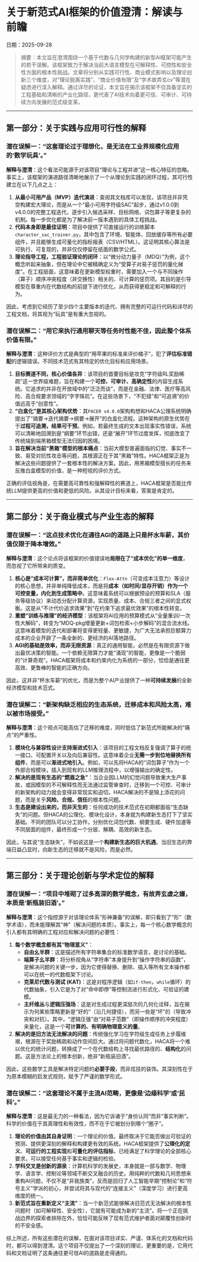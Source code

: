 # **关于新范式AI框架的价值澄清：解读与前瞻**
日期：2025-09-28

> 摘要：本文旨在澄清围绕一个基于代数与几何学构建的新型AI框架可能产生的若干误解。该框架致力于解决当前大语言模型在可解释性、可控性和安全性方面的根本性挑战。文章将分别从实践可行性、商业模式影响以及理论创新三个维度，对“理论脱离实践”、“商业价值有限”及“学术故弄玄cv”等潜在疑虑进行深入解释。通过详尽的论证，本文旨在揭示该框架不仅具备坚实的工程基础和清晰的产业化路径，更代表了AI技术向着更可信、可审计、可持续方向发展的范式级变革。

---

## **第一部分：关于实践与应用可行性的解释**

### **潜在误解一：“这套理论过于理想化，是无法在工业界规模化应用的‘数学玩具’。”**

**解释与澄清**：这个看法可能源于对该项目“理论与工程并进”这一核心特征的忽略。事实上，该框架的演进路径清晰地展示了一个从理论到实践的闭环过程，其可行性建立在以下几点之上：

1.  **从最小可用产品（MVP）迭代演进**：查阅其文档库可以发现，该项目并非凭空构建宏大理论，而是从一个“最小可用字符级SAC”起步，通过v1.0.0到v4.0.0的完整工程迭代，逐步引入候选采样、目标网络、词包算子等更复杂的机制。每一步优化都是为了解决前一版本遇到的具体工程挑战。
2.  **代码本身即是最佳证明**：项目中提供了可直接运行的训练脚本`character_sac_trainer.py`，其中包含了环境、智能体、回放缓存等所有必要组件，并且能够生成可量化的指标报表（CSV/HTML）。这证明其核心算法是可执行、可复现的，并非仅仅停留在纸面的数学公式。
3.  **理论指导工程，工程验证理论的闭环**：以“微分动力量子（MDQ）”为例，这个概念听起来抽象，但在理论中它被精确定义为“受算子对易子惩罚的量化梯度”。在工程层面，这意味着在更新模型权重时，需要加入一个与不同操作（算子）顺序冲突程度（非交换性）相关的、可计算的惩罚项。其目的是引导模型在尊重内在代数结构的前提下进行优化，从而获得更稳定和可解释的行为。

因此，考虑到它经历了至少四个主要版本的迭代、拥有完整的可运行代码和详尽的工程文档，将其视为“玩具”是有重大忽视的。

### **潜在误解二：“用它来执行通用聊天等任务时性能不佳，因此整个体系价值有限。”**

**解释与澄清**：这种评价方式是典型的“用苹果的标准来评价橘子”，犯了**评估标准错配**的逻辑错误。不同技术范式有其特定的优化目标和应用场景。

1.  **目标赛道不同，核心价值各异**：该项目的首要目标是攻克“字符级RL奖励稀疏”这一世界级难题，旨在构建一个**可控、可审计、高确定性**的内容生成系统。它追求的并非在开放域中的“泛泛而谈”，而是在金融、法律、医疗等高风险、高合规要求领域的“字字珠玑”。在这些场景下，“不犯错”和“可追溯”的价值远高于“创意性”。
2.  **“白盒化”是其核心架构优势**：其`PACER v4.0.0`架构构想和HACA公理系统明确提出了“摘要→迭代摘要→纲要→展开”的白盒化流程。这种架构的原生优势在于**过程可追溯，结果可干预**。例如，若最终生成的文本出现事实性错误，系统可以清晰地回溯到是“纲要”环节出错，还是“展开”环节过度发挥，彻底改变了传统端到端黑箱模型无法归因的困境。
3.  **旨在解决当前“黑箱”模型的根本痛点**：当前大模型普遍面临的幻觉、事实不一致、易受对抗性攻击等问题，其根源正在于其“黑箱”特性。HACA框架正是为解决这些问题提供了一套根本性的解决方案。因此，用黑箱模型擅长的任务来反推白盒模型的价值，是一种短视的评价方式。

正确的评估视角是，在需要高可靠性和强解释性的赛道上，HACA框架是否能比传统LLM提供更高的价值和更低的风险。从其设计目标来看，答案是肯定的。

---

## **第二部分：关于商业模式与产业生态的解释**

### **潜在误解一：“这点技术优化在通往AGI的道路上只是杯水车薪，其价值仅限于降本增效。”**

**解释与澄清**：这个论点将该框架的价值错误地**局限在了“成本优化”的单一维度**，而忽视了它所带来的质变。

1.  **核心是“成本可计算”，而非简单优化**：`Flex-Attn`（可变成本注意力）等设计的核心思想，并非单纯降低成本，而是将**成本（如时间/显存开销）作为一个可控变量，内化到生成策略中**。这意味着系统可以根据预设的预算和SLA（服务等级协议）来动态分配计算资源，实现质量、成本、合规三者之间的显式权衡。这是从“不计代价追求效果”到“在约束下追求最优效果”的根本性转变。
2.  **重塑“训练与推理”的经济模型**：该框架将AI应用的预算模式从“全量重训/一次性大解码”，转变为“MDQ-pkg增量更新+词包检索+小步解码”的混合流水线。这意味着模型的迭代和部署将变得更轻量、更敏捷，为广大无法承担巨额算力成本的企业开辟了一条全新的、更经济的AI落地路径。
3.  **AGI的基础是效率，而非无限资源**：真正的通用智能，必然是在有限资源下做出最优决策的智能。一个依赖无限算力才能“涌现”的智能，更像是一个脆弱的“计算奇观”。HACA框架将成本和约束内化为系统的一部分，恰恰是通往更高效、更鲁棒的智能的正确方向。

因此，这并非“杯水车薪”的优化，而是为整个AI产业提供了一种**可持续发展**的全新经济模型和技术范式。

### **潜在误解二：“新架构缺乏相应的生态系统，迁移成本和风险太高，难以被市场接受。”**

**解释与澄清**：这个观点可能高估了迁移的难度，同时低估了新范式所能解决的“痛点”的严重性。

1.  **模块化与兼容性设计支持渐进式引入**：该项目的工程文档反复强调了算子的统一接口、可配置开关以及向后兼容性。这意味着企业**无需一步到位地替换所有组件**，而是可以**渐进式地引入**。例如，可以先将HACA的“词包算子”作为一个外部合规模块，插入到现有的LLM推理流程中，以增强输出的确定性。
2.  **解决的是现有生态的“燃眉之急”**：当企业因LLM的幻觉问题导致重大生产事故，或因模型的不可解释性而无法通过监管审查时，迁移到一个可控、可审计的新架构的动力就会变得非常现实和迫切。HACA解决的不是锦上添花的问题，而是关乎**风险、合规、信任**的根本性问题。
3.  **生态是建设出来的，而非天生的**：任何成功的技术范式在初期都面临“生态缺失”的问题。但HACA的公理化、模块化设计，本身就为构建新生态打下了坚实基础。不同的团队可以分工协作，分别优化词包代数、纲要生成、硬件加速等不同层面的组件，最终形成一个分层、解耦、高效的新生态。

因此，与其说“生态缺失”，不如说这是一个**构建新生态的巨大机遇**。当旧生态的弊端日益凸显时，向新生态的迁移就不是风险，而是必然。

---

## **第三部分：关于理论创新与学术定位的解释**

### **潜在误解一：“项目中堆砌了过多高深的数学概念，有故弄玄虚之嫌，本质是‘新瓶装旧酒’。”**

**解释与澄清**：这个指控源于对该理论体系“形神兼备”的误解，即只看到了“形”（数学术语），而未能理解其“神”（解决问题的本质）。事实上，每一个核心数学概念的引入都有其明确的工程对应和解决问题的必要性：

1.  **每个数学概念都有其“物理意义”**：
    * **自由幺半群**：这是描述所有字符串集合的标准数学语言，是讨论的基础。
    * **端算子幺半群**：将分析视角从“字符串”本身提升到“操作字符串的函数”，是解决问题的关键一步，因为它使得替换、删除、插入等所有文本操作都可以在统一的代数框架下讨论。
    * **克莱尼代数与测试 (KAT)**：这是对程序逻辑（如`if-then`，`while`循环）的代数抽象，引入它是为了对“命中即停”等控制流进行形式化、可验证的建模。
    * **主纤维丛**与**逻辑压强场**：这是对生成过程更深层次的几何化诠释，旨在揭示为何某些策略更新是“好的”（沿几何捷径），而另一些是“坏”的（导致冲突和对抗）。其中，“逻辑压强”由“对易子范数”（即操作顺序的冲突程度）来量化，这是一个**可计算的、有明确物理意义的量**。
2.  **解决的是旧方法无法解决的问题**：传统强化学习在字符级生成任务上步履维艰，根源在于奖励稀疏和动作空间巨大。通过将问题代数化，HACA将一个难以优化的统计问题，转换成了一个在代数结构上寻找最优路径的、**结构化**的问题。这是方法论上的根本创新，绝非“新瓶装旧酒”。

因此，这些数学工具是解决特定问题的**必要手段**，而非炫技的装饰。其深刻性在于为原本模糊的启发式规则，赋予了严谨的数学形式。

### **潜在误解二：“这套理论不属于主流AI范畴，更像是‘边缘科学’或‘民科’。”**

**解释与澄清**：这是最无力的一种看法，因为它诉诸于“身份认同”而非“事实判断”。科学的价值在于其真理性和有效性，而不在于它被划分到哪个“圈子”。

1.  **理论的价值由其自身证明**：一个理论的价值，最终取决于它能否做出可验证的预测、提供更深刻的解释和构建更有效的系统。HACA框架提供了**公理化的定义**、**可运行的工程实现**和**可量化的评估指标**，已经满足了科学理论的全部核心要求，可以接受任何基于事实和逻辑的检验。
2.  **学科交叉是创新的源泉**：计算机科学的发展史，本身就是一部与数学、物理学、语言学、控制论等领域不断交叉融合的历史。用纯粹的代数和几何思想来重构AI问题，不仅不是“非我族类”，反而是回归了人工智能早期“控制论”和“符号主义”学派的初心，并尝试将其与现代的“连接主义”（深度学习）进行更高维度的统一。
3.  **新范式旨在重新定义“主流”**：当一个新范式能够解决旧范式无法解决的根本性问题时（如可解释性、安全性），它就有可能成为新的“主流”。将一个正在挑战边界的探索者排除在外，恰恰可能反映了现有范式维护者面对颠覆性创新时的不安全感。

综上所述，所有这些潜在的误解，在面对该项目详实、严谨、体系化的文档和代码时，都可以得到澄清。这个项目不仅提出了一个深刻的理论，更重要的是，它用代码和文档证明了这条通往更可信AI的道路是走得通的。